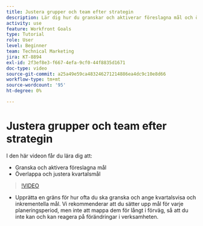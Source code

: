 ```yaml
---
title: Justera grupper och team efter strategin
description: Lär dig hur du granskar och aktiverar föreslagna mål och överlappar och justerar kvartalsmål med [!DNL]   Mål].
activity: use
feature: Workfront Goals
type: Tutorial
role: User
level: Beginner
team: Technical Marketing
jira: KT-8894
exl-id: 2f3ef8e3-f667-4efa-9cf0-44f8835d1671
doc-type: video
source-git-commit: a25a49e59ca483246271214886ea4dc9c10e8d66
workflow-type: tm+mt
source-wordcount: '95'
ht-degree: 0%

---
```


# Justera grupper och team efter strategin

I den här videon får du lära dig att:

* Granska och aktivera föreslagna mål
* Överlappa och justera kvartalsmål

>[!VIDEO](https://video.tv.adobe.com/v/335188/?quality=12&learn=on)

<!--
Pro-tips graphic
-->

* Upprätta en gräns för hur ofta du ska granska och ange kvartalsvisa och inkrementella mål. Vi rekommenderar att du sätter upp mål för varje planeringsperiod, men inte att mappa dem för långt i förväg, så att du inte kan och kan reagera på förändringar i verksamheten.
